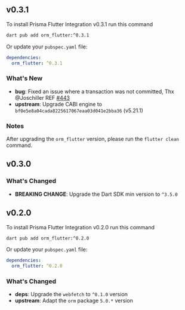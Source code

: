 ## v0.3.1

To install Prisma Flutter Integration v0.3.1 run this command

```bash
dart pub add orm_flutter:^0.3.1
```

Or update your `pubspec.yaml` file:

```yaml
dependencies:
  orm_flutter: ^0.3.1
```

### What's New

- **bug**: Fixed an issue where a transaction was not committed, Thx @Joschiller REF [#443](https://github.com/medz/prisma-dart/issues/443)
- **upstream**: Upgrade CABI engine to `bf0e5e8a04cada8225617067eaa03d041e2bba36` (v5.21.1)

### Notes

After upgrading the `orm_flutter` version, please run the `flutter clean` command.

## v0.3.0

### What's Changed

- **BREAKING CHANGE**: Upgrade the Dart SDK min version to `^3.5.0`

## v0.2.0

To install Prisma Flutter Integration v0.2.0 run this command

```bash
dart pub add orm_flutter:^0.2.0
```

Or update your `pubspec.yaml` file:

```yaml
dependencies:
  orm_flutter: ^0.2.0
```

### What's Changed

- **deps**: Upgrade the `webfetch` to `^0.1.0` version
- **upstream**: Adapt the `orm` package `5.0.*` version
